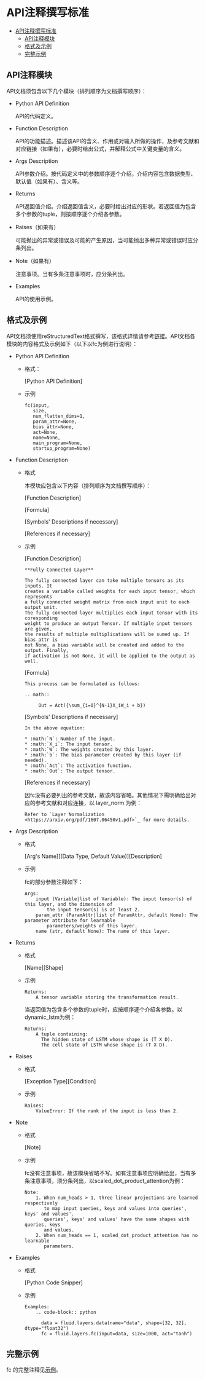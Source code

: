 # API注释撰写标准

- [API注释撰写标准](#api)
    - [API注释模块](#api)
    - [格式及示例](#)
    - [完整示例](#)


## API注释模块

API文档须包含以下几个模块（排列顺序为文档撰写顺序）：

- Python API Definition

  API的代码定义。

- Function Description

  API的功能描述。描述该API的含义、作用或对输入所做的操作，及参考文献和对应链接（如果有），必要时给出公式，并解释公式中关键变量的含义。

- Args Description

  API参数介绍。按代码定义中的参数顺序逐个介绍，介绍内容包含数据类型、默认值（如果有）、含义等。

- Returns

  API返回值介绍。介绍返回值含义，必要时给出对应的形状。若返回值为包含多个参数的tuple，则按顺序逐个介绍各参数。

- Raises（如果有）

  可能抛出的异常或错误及可能的产生原因，当可能抛出多种异常或错误时应分条列出。

- Note（如果有）

  注意事项。当有多条注意事项时，应分条列出。

- Examples

  API的使用示例。


## 格式及示例

API文档须使用reStructuredText格式撰写，该格式详情请参考[链接](http://sphinx-doc-zh.readthedocs.io/en/latest/rest.html)。API文档各模块的内容格式及示例如下（以下以fc为例进行说明）：

- Python API Definition

  - 格式：

      [Python API Definition]

  - 示例

      ```
      fc(input,
         size,
         num_flatten_dims=1,
         param_attr=None,
         bias_attr=None,
         act=None,
         name=None,
         main_program=None,
         startup_program=None)
      ```

- Function Description

  - 格式

      本模块应包含以下内容（排列顺序为文档撰写顺序）：

      [Function Description]

      [Formula]

      [Symbols' Descriptions if necessary]

      [References if necessary]

  - 示例

      [Function Description]

       ```
       **Fully Connected Layer**

       The fully connected layer can take multiple tensors as its inputs. It
       creates a variable called weights for each input tensor, which represents
       a fully connected weight matrix from each input unit to each output unit.
       The fully connected layer multiplies each input tensor with its coresponding
       weight to produce an output Tensor. If multiple input tensors are given,
       the results of multiple multiplications will be sumed up. If bias_attr is
       not None, a bias variable will be created and added to the output. Finally,
       if activation is not None, it will be applied to the output as well.
       ```

      [Formula]

      ```
      This process can be formulated as follows:

      .. math::

           Out = Act({\sum_{i=0}^{N-1}X_iW_i + b})
      ```

      [Symbols' Descriptions if necessary]

      ```
      In the above equation:

      * :math:`N`: Number of the input.
      * :math:`X_i`: The input tensor.
      * :math:`W`: The weights created by this layer.
      * :math:`b`: The bias parameter created by this layer (if needed).
      * :math:`Act`: The activation function.
      * :math:`Out`: The output tensor.
      ```

      [References if necessary]

      因fc没有必要列出的参考文献，故该内容省略。其他情况下需明确给出对应的参考文献和对应连接，以 layer_norm 为例：

      ```
      Refer to `Layer Normalization <https://arxiv.org/pdf/1607.06450v1.pdf>`_ for more details.
      ```


- Args Description

  - 格式

      \[Arg's Name\][(Data Type, Default Value)][Description]

  - 示例

      fc的部分参数注释如下：

      ```
      Args:
          input (Variable|list of Variable): The input tensor(s) of this layer, and the dimension of
              the input tensor(s) is at least 2.
          param_attr (ParamAttr|list of ParamAttr, default None): The parameter attribute for learnable
              parameters/weights of this layer.
          name (str, default None): The name of this layer.
      ```

- Returns

  - 格式

      [Name][Shape]

  - 示例

      ```
      Returns:
          A tensor variable storing the transformation result.
      ```

      当返回值为包含多个参数的tuple时，应按顺序逐个介绍各参数，以dynamic_lstm为例：

      ```
      Returns:
          A tuple containing:
            The hidden state of LSTM whose shape is (T X D).
            The cell state of LSTM whose shape is (T X D).
      ```

- Raises

  - 格式

      [Exception Type][Condition]

  - 示例

      ```
      Raises:
          ValueError: If the rank of the input is less than 2.
      ```

- Note

  - 格式

     [Note]

  - 示例

      fc没有注意事项，故该模块省略不写。如有注意事项应明确给出，当有多条注意事项，须分条列出，以scaled\_dot\_product\_attention为例：

      ```
      Note:
          1. When num_heads > 1, three linear projections are learned respectively
             to map input queries, keys and values into queries', keys' and values'.
             queries', keys' and values' have the same shapes with queries, keys
             and values.
          2. When num_heads == 1, scaled_dot_product_attention has no learnable
             parameters.
      ```

- Examples

  - 格式

      \[Python Code Snipper]

  - 示例

      ```
      Examples:
          .. code-block:: python

            data = fluid.layers.data(name="data", shape=[32, 32], dtype="float32")
            fc = fluid.layers.fc(input=data, size=1000, act="tanh")
      ```

## 完整示例

fc 的完整注释见[示例](https://github.com/PaddlePaddle/Paddle/blob/develop/doc/fluid/dev/src/fc.py)。
